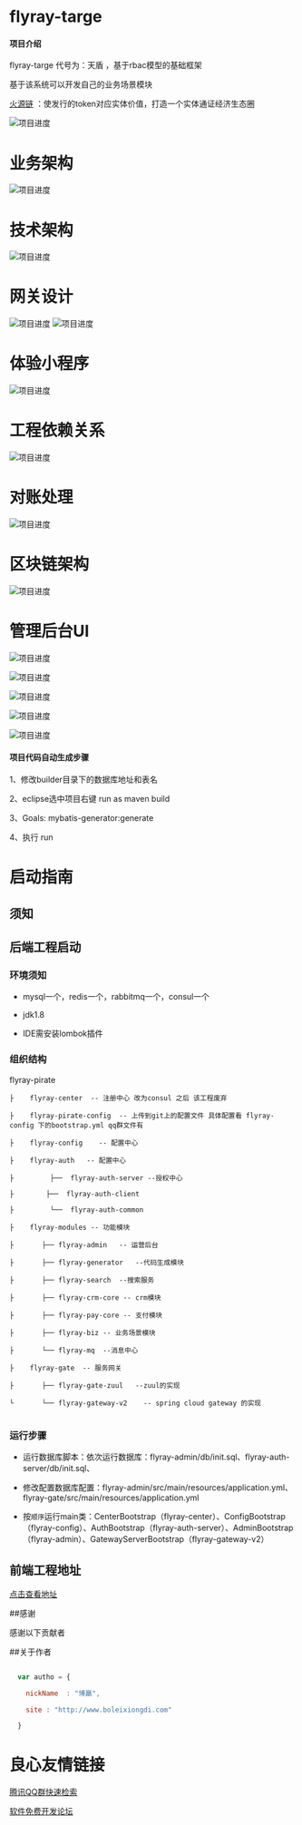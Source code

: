 # flyray-targe

#### 项目介绍
flyray-targe
代号为：天盾 ，基于rbac模型的基础框架

基于该系统可以开发自己的业务场景模块

[火源链](http://www.huoyuanshequ.com/) ：使发行的token对应实体价值，打造一个实体通证经济生态圈



![项目进度](flyray-doc/qq.png)


# 业务架构

![项目进度](flyray-doc/云平台系统架构图.jpg)


# 技术架构

![项目进度](flyray-doc/TechnologyArchitecture.png)

# 网关设计

![项目进度](flyray-doc/gate.png)
![项目进度](flyray-doc/gateFunction.jpg)

# 体验小程序

![项目进度](flyray-doc/xcx.jpg)

# 工程依赖关系

![项目进度](flyray-doc/dp.jpg)

# 对账处理

![项目进度](flyray-doc/reconciliation_process.jpg)

# 区块链架构

![项目进度](flyray-doc/640.webp)

# 管理后台UI

![项目进度](flyray-doc/login.png)

![项目进度](flyray-doc/index.png)

![项目进度](flyray-doc/dept.png)

![项目进度](flyray-doc/role0.png)

![项目进度](flyray-doc/role.png)



#### 项目代码自动生成步骤

1、修改builder目录下的数据库地址和表名

2、eclipse选中项目右键 run as maven build

3、Goals: mybatis-generator:generate

4、执行 run



# 启动指南



## 须知



## 后端工程启动

### 环境须知

- mysql一个，redis一个，rabbitmq一个，consul一个

- jdk1.8

- IDE需安装lombok插件



### 组织结构



flyray-pirate

```
├    flyray-center  -- 注册中心 改为consul 之后 该工程废弃

├    flyray-pirate-config  -- 上传到git上的配置文件 具体配置看 flyray-config 下的bootstrap.yml qq群文件有

├    flyray-config    -- 配置中心

├    flyray-auth   -- 配置中心   

├         ├──  flyray-auth-server --授权中心

├		 ├──  flyray-auth-client

├         └──  flyray-auth-common 

├    flyray-modules -- 功能模块	

├       ├── flyray-admin   -- 运营后台

├       ├── flyray-generator   --代码生成模块

├       ├── flyray-search  --搜索服务

├       ├── flyray-crm-core -- crm模块

├       ├── flyray-pay-core -- 支付模块

├       ├── flyray-biz -- 业务场景模块

├       └── flyray-mq  --消息中心

├    flyray-gate  -- 服务网关

├       ├── flyray-gate-zuul   --zuul的实现 

└       └── flyray-gateway-v2    -- spring cloud gateway 的实现     


```



### 运行步骤

- 运行数据库脚本：依次运行数据库：flyray-admin/db/init.sql、flyray-auth-server/db/init.sql、

- 修改配置数据库配置：flyray-admin/src/main/resources/application.yml、flyray-gate/src/main/resources/application.yml

- 按`顺序`运行main类：CenterBootstrap（flyray-center）、ConfigBootstrap（flyray-config）、AuthBootstrap（flyray-auth-server）、AdminBootstrap（flyray-admin）、GatewayServerBootstrap（flyray-gateway-v2）



## 前端工程地址

[点击查看地址](https://gitee.com/boleixiongdi/flyray-targe-admin-ui)



##感谢

感谢以下贡献者



##关于作者



```javascript

  var autho = {

    nickName  : "博羸",

    site : "http://www.boleixiongdi.com"

  }

```

 # 良心友情链接

[腾讯QQ群快速检索](http://u.720life.cn/s/8cf73f7c)

[软件免费开发论坛](http://u.720life.cn/s/bbb01dc0)